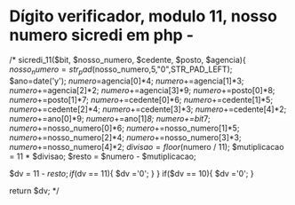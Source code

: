# Dígito verificador, modulo 11, nosso numero sicredi em php -
/*
sicredi_11($bit, $nosso_numero, $cedente, $posto, $agencia){
$nosso_numero=str_pad($nosso_numero,5,"0",STR_PAD_LEFT);
$ano=date('y');
$numero=$agencia[0]*4;
$numero+=$agencia[1]*3;
$numero+=$agencia[2]*2;
$numero+=$agencia[3]*9;
$numero+=$posto[0]*8;
$numero+=$posto[1]*7;
$numero+=$cedente[0]*6;
$numero+=$cedente[1]*5;
$numero+=$cedente[2]*4;
$numero+=$cedente[3]*3;
$numero+=$cedente[4]*2;
$numero+=$ano[0]*9;
$numero+=$ano[1]*8;
$numero+=$bit*7;
$numero+=$nosso_numero[0]*6;
$numero+=$nosso_numero[1]*5;
$numero+=$nosso_numero[2]*4;
$numero+=$nosso_numero[3]*3;
$numero+=$nosso_numero[4]*2;
$divisao = floor($numero / 11);
$mutiplicacao = 11 * $divisao;
$resto = $numero - $mutiplicacao;

$dv = 11 - $resto;
if($dv == 11){
	$dv ='0';
}
}
if($dv == 10){
$dv ='0';
}

return $dv;
*/
